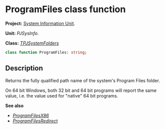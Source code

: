 # ProgramFiles class function #

**Project:** [System Information Unit](../API.md).

**Unit:** _PJSysInfo_.

**Class:** _[TPJSystemFolders](./TPJSystemFolders.md)_

```pascal
class function ProgramFiles: string;
```

## Description ##

Returns the fully qualified path name of the system's Program Files folder.

On 64 bit Windows, both 32 bit and 64 bit programs will report the same value, i.e. the value used for "native" 64 bit programs.

**See also**

  * _[ProgramFilesX86](./TPJSystemFolders-ProgramFilesX86.md)_
  * _[ProgramFilesRedirect](./TPJSystemFolders-ProgramFilesRedirect.md)_